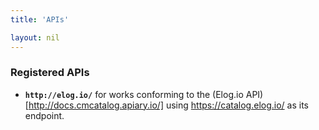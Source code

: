 ```yaml
---
title: 'APIs'

layout: nil
---
```


### Registered APIs

* **`http://elog.io/`** for works conforming to the (Elog.io
API)[http://docs.cmcatalog.apiary.io/] using https://catalog.elog.io/
as its endpoint.
